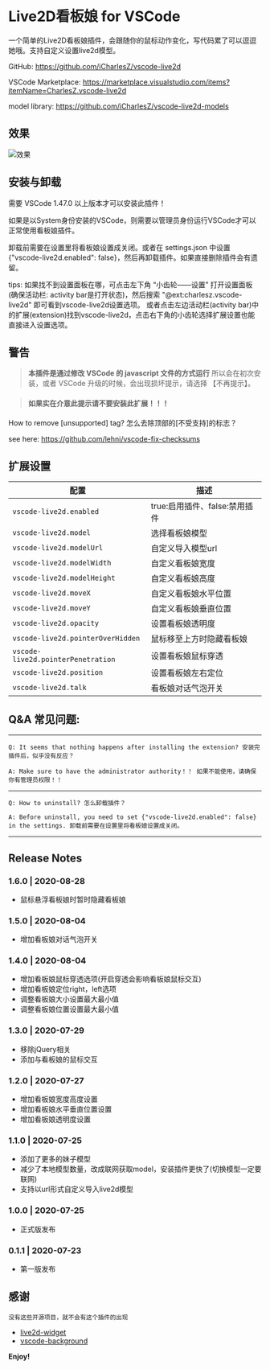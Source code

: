 # Live2D看板娘 for VSCode

一个简单的Live2D看板娘插件，会跟随你的鼠标动作变化，写代码累了可以逗逗她哦。支持自定义设置live2d模型。

GitHub: https://github.com/iCharlesZ/vscode-live2d

VSCode Marketplace: https://marketplace.visualstudio.com/items?itemName=CharlesZ.vscode-live2d

model library: https://github.com/iCharlesZ/vscode-live2d-models

## 效果
![效果](./res/demo.gif)

## 安装与卸载

需要 VSCode 1.47.0 以上版本才可以安装此插件！

如果是以System身份安装的VSCode，则需要以管理员身份运行VSCode才可以正常使用看板娘插件。

卸载前需要在设置里将看板娘设置成关闭。或者在 settings.json 中设置 {"vscode-live2d.enabled": false}，然后再卸载插件。如果直接删除插件会有遗留。

tips: 如果找不到设置面板在哪，可点击左下角 “小齿轮——设置” 打开设置面板(确保活动栏: activity bar是打开状态)，然后搜索 "@ext:charlesz.vscode-live2d" 即可看到vscode-live2d设置选项。
或者点击左边活动栏(activity bar)中的扩展(extension)找到vscode-live2d，点击右下角的小齿轮选择扩展设置也能直接进入设置选项。

## 警告

> **本插件是通过修改 VSCode 的 javascript 文件的方式运行**
> 所以会在初次安装，或者 VSCode 升级的时候，会出现损坏提示，请选择 【不再提示】。

> #### 如果实在介意此提示请不要安装此扩展！！！

How to remove [unsupported] tag? 怎么去除顶部的[不受支持]的标志？

see here: https://github.com/lehni/vscode-fix-checksums

## 扩展设置

|配置 | 描述
|-----|------------
|`vscode-live2d.enabled`| true:启用插件、false:禁用插件
|`vscode-live2d.model`| 选择看板娘模型
|`vscode-live2d.modelUrl`| 自定义导入模型url
|`vscode-live2d.modelWidth`| 自定义看板娘宽度
|`vscode-live2d.modelHeight`| 自定义看板娘高度
|`vscode-live2d.moveX`| 自定义看板娘水平位置
|`vscode-live2d.moveY`| 自定义看板娘垂直位置
|`vscode-live2d.opacity`| 设置看板娘透明度
|`vscode-live2d.pointerOverHidden`| 鼠标移至上方时隐藏看板娘
|`vscode-live2d.pointerPenetration`| 设置看板娘鼠标穿透
|`vscode-live2d.position`| 设置看板娘左右定位
|`vscode-live2d.talk`| 看板娘对话气泡开关

## Q&A 常见问题:

---

    Q: It seems that nothing happens after installing the extension? 安装完插件后，似乎没有反应？

    A: Make sure to have the administrator authority！！ 如果不能使用，请确保你有管理员权限！！

---

    Q: How to uninstall? 怎么卸载插件？

    A: Before uninstall, you need to set {"vscode-live2d.enabled": false} in the settings. 卸载前需要在设置里将看板娘设置成关闭。

---

## Release Notes

### 1.6.0 | 2020-08-28

- 鼠标悬浮看板娘时暂时隐藏看板娘

### 1.5.0 | 2020-08-04

- 增加看板娘对话气泡开关

### 1.4.0 | 2020-08-04

- 增加看板娘鼠标穿透选项(开启穿透会影响看板娘鼠标交互)
- 增加看板娘定位right，left选项
- 调整看板娘大小设置最大最小值
- 调整看板娘位置设置最大最小值

### 1.3.0 | 2020-07-29

- 移除jQuery相关
- 添加与看板娘的鼠标交互

### 1.2.0 | 2020-07-27

- 增加看板娘宽度高度设置
- 增加看板娘水平垂直位置设置
- 增加看板娘透明度设置

### 1.1.0 | 2020-07-25

- 添加了更多的妹子模型
- 减少了本地模型数量，改成联网获取model，安装插件更快了(切换模型一定要联网)
- 支持以url形式自定义导入live2d模型

### 1.0.0 | 2020-07-25

- 正式版发布

### 0.1.1 | 2020-07-23

- 第一版发布

## 感谢

```
没有这些开源项目，就不会有这个插件的出现
```
* [live2d-widget](https://github.com/stevenjoezhang/live2d-widget)
* [vscode-background](https://github.com/shalldie/vscode-background)

**Enjoy!**
